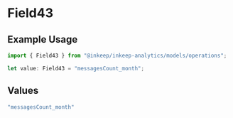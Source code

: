 # Field43

## Example Usage

```typescript
import { Field43 } from "@inkeep/inkeep-analytics/models/operations";

let value: Field43 = "messagesCount_month";
```

## Values

```typescript
"messagesCount_month"
```